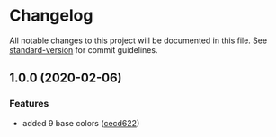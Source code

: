 # Changelog

All notable changes to this project will be documented in this file. See [standard-version](https://github.com/conventional-changelog/standard-version) for commit guidelines.

## 1.0.0 (2020-02-06)


### Features

* added 9 base colors ([cecd622](https://github.com/danielkov/single-package/commit/cecd622a0af2096af295ec003c1911fd6ac7611e))
